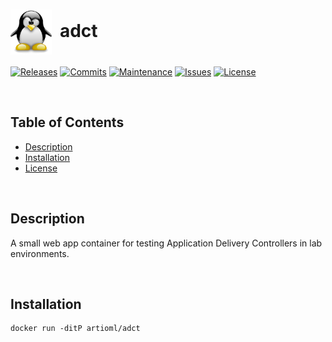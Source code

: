 # <img align="center" src="img/tux.png" height="72">&nbsp;&nbsp;adct
[![Releases](https://img.shields.io/github/release/ArtiomL/adct.svg)](https://github.com/ArtiomL/adct/releases)
[![Commits](https://img.shields.io/github/commits-since/ArtiomL/adct/v1.0.3.svg?label=commits%20since)](https://github.com/ArtiomL/adct/commits/master)
[![Maintenance](https://img.shields.io/maintenance/yes/2017.svg)](https://github.com/ArtiomL/adct/graphs/code-frequency)
[![Issues](https://img.shields.io/github/issues/ArtiomL/adct.svg)](https://github.com/ArtiomL/adct/issues)
[![License](https://img.shields.io/badge/license-MIT-blue.svg)](/LICENSE)

&nbsp;&nbsp;

## Table of Contents
- [Description](#description)
- [Installation](#installation)
- [License](LICENSE)

&nbsp;&nbsp;

## Description

A small web app container for testing Application Delivery Controllers in lab environments.

&nbsp;&nbsp;

## Installation
```shell
docker run -ditP artioml/adct
```
